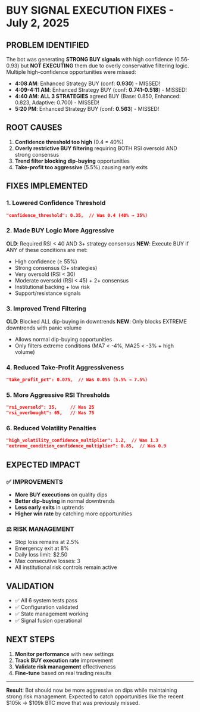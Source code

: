 # BUY SIGNAL EXECUTION FIXES - July 2, 2025

## PROBLEM IDENTIFIED
The bot was generating **STRONG BUY signals** with high confidence (0.56-0.93) but **NOT EXECUTING** them due to overly conservative filtering logic. Multiple high-confidence opportunities were missed:

- **4:08 AM**: Enhanced Strategy BUY (conf: **0.930**) - MISSED!
- **4:09-4:11 AM**: Enhanced Strategy BUY (conf: **0.741-0.518**) - MISSED!
- **4:40 AM**: **ALL 3 STRATEGIES** agreed BUY (Base: 0.850, Enhanced: 0.823, Adaptive: 0.700) - MISSED!
- **5:20 PM**: Enhanced Strategy BUY (conf: **0.563**) - MISSED!

## ROOT CAUSES
1. **Confidence threshold too high** (0.4 = 40%)
2. **Overly restrictive BUY filtering** requiring BOTH RSI oversold AND strong consensus
3. **Trend filter blocking dip-buying** opportunities
4. **Take-profit too aggressive** (5.5%) causing early exits

## FIXES IMPLEMENTED

### 1. Lowered Confidence Threshold
```json
"confidence_threshold": 0.35,  // Was 0.4 (40% → 35%)
```

### 2. Made BUY Logic More Aggressive
**OLD**: Required RSI < 40 AND 3+ strategy consensus
**NEW**: Execute BUY if ANY of these conditions are met:
- High confidence (≥ 55%)
- Strong consensus (3+ strategies)
- Very oversold (RSI < 30)
- Moderate oversold (RSI < 45) + 2+ consensus
- Institutional backing + low risk
- Support/resistance signals

### 3. Improved Trend Filtering
**OLD**: Blocked ALL dip-buying in downtrends
**NEW**: Only blocks EXTREME downtrends with panic volume
- Allows normal dip-buying opportunities
- Only filters extreme conditions (MA7 < -4%, MA25 < -3% + high volume)

### 4. Reduced Take-Profit Aggressiveness
```json
"take_profit_pct": 0.075,  // Was 0.055 (5.5% → 7.5%)
```

### 5. More Aggressive RSI Thresholds
```json
"rsi_oversold": 35,     // Was 25
"rsi_overbought": 65,   // Was 75
```

### 6. Reduced Volatility Penalties
```json
"high_volatility_confidence_multiplier": 1.2,  // Was 1.3
"extreme_condition_confidence_multiplier": 0.85,  // Was 0.9
```

## EXPECTED IMPACT

### ✅ IMPROVEMENTS
- **More BUY executions** on quality dips
- **Better dip-buying** in normal downtrends
- **Less early exits** in uptrends
- **Higher win rate** by catching more opportunities

### ⚖️ RISK MANAGEMENT
- Stop loss remains at 2.5%
- Emergency exit at 8%
- Daily loss limit: $2.50
- Max consecutive losses: 3
- All institutional risk controls remain active

## VALIDATION
- ✅ All 6 system tests pass
- ✅ Configuration validated
- ✅ State management working
- ✅ Signal fusion operational

## NEXT STEPS
1. **Monitor performance** with new settings
2. **Track BUY execution rate** improvement
3. **Validate risk management** effectiveness
4. **Fine-tune** based on real trading results

---
**Result**: Bot should now be more aggressive on dips while maintaining strong risk management. Expected to catch opportunities like the recent $105k → $109k BTC move that was previously missed.
